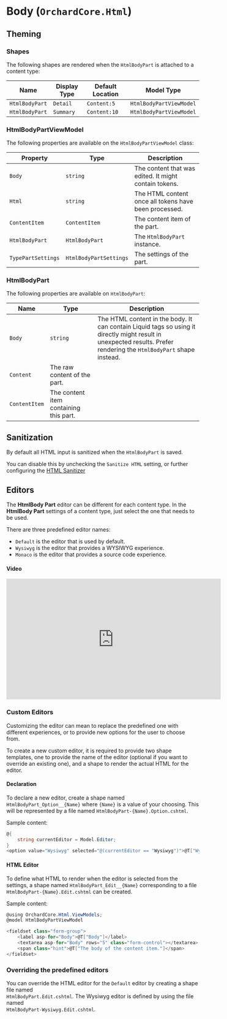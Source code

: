 # Body (`OrchardCore.Html`)

## Theming

### Shapes

The following shapes are rendered when the `HtmlBodyPart` is attached to a content type:

| Name | Display Type | Default Location | Model Type |
| ------| ------------ |----------------- | ---------- |
| `HtmlBodyPart` | `Detail` | `Content:5` | `HtmlBodyPartViewModel` |
| `HtmlBodyPart` | `Summary` | `Content:10` | `HtmlBodyPartViewModel` |

### HtmlBodyPartViewModel

The following properties are available on the `HtmlBodyPartViewModel` class:

| Property | Type | Description |
| --------- | ---- |------------ |
| `Body` | `string` | The content that was edited. It might contain tokens. |
| `Html` | `string` | The HTML content once all tokens have been processed. |
| `ContentItem` | `ContentItem` | The content item of the part. |
| `HtmlBodyPart` | `HtmlBodyPart` | The `HtmlBodyPart` instance. |
| `TypePartSettings` | `HtmlBodyPartSettings` | The settings of the part. |

### HtmlBodyPart

The following properties are available on `HtmlBodyPart`:

| Name | Type | Description |
| -----| ---- |------------ |
| `Body` | `string` | The HTML content in the body. It can contain Liquid tags so using it directly might result in unexpected results. Prefer rendering the `HtmlBodyPart` shape instead. |
| `Content` | The raw content of the part. |
| `ContentItem` | The content item containing this part. |

## Sanitization

By default all HTML input is sanitized when the `HtmlBodyPart` is saved.

You can disable this by unchecking the `Sanitize HTML` setting, or further configuring the [HTML Sanitizer](../../core/Sanitizer/README.md)

## Editors

The __HtmlBody Part__ editor can be different for each content type. In the __HtmlBody Part__ settings of a 
content type, just select the one that needs to be used.

There are three predefined editor names:

- `Default` is the editor that is used by default.
- `Wysiwyg` is the editor that provides a WYSIWYG experience.
- `Monaco` is the editor that provides a source code experience.

#### Video

<iframe width="560" height="315" src="https://www.youtube.com/embed/lnjdRildsL8" frameborder="0" allow="accelerometer; autoplay; encrypted-media; gyroscope; picture-in-picture" allowfullscreen></iframe>

### Custom Editors

Customizing the editor can mean to replace the predefined one with different experiences, or to provide
new options for the user to choose from.

To create a new custom editor, it is required to provide two shape templates, one to provide
the name of the editor (optional if you want to override an existing one), and a shape to
render the actual HTML for the editor.

#### Declaration

To declare a new editor, create a shape named `HtmlBodyPart_Option__{Name}` where `{Name}` is a value 
of your choosing. This will be represented by a file named `HtmlBodyPart-{Name}.Option.cshtml`.

Sample content:

```csharp
@{
    string currentEditor = Model.Editor;
}
<option value="Wysiwyg" selected="@(currentEditor == "Wysiwyg")">@T["Wysiwyg editor"]</option>
```

#### HTML Editor

To define what HTML to render when the editor is selected from the settings, a shape named `HtmlBodyPart_Edit__{Name}` corresponding to a file `HtmlBodyPart-{Name}.Edit.cshtml` can be created.

Sample content:

```csharp
@using OrchardCore.Html.ViewModels;
@model HtmlBodyPartViewModel

<fieldset class="form-group">
    <label asp-for="Body">@T["Body"]</label>
    <textarea asp-for="Body" rows="5" class="form-control"></textarea>
    <span class="hint">@T["The body of the content item."]</span>
</fieldset>
```

### Overriding the predefined editors

You can override the HTML editor for the `Default` editor by creating a shape file named  
`HtmlBodyPart.Edit.cshtml`. The Wysiwyg editor is defined by using the file named  
`HtmlBodyPart-Wysiwyg.Edit.cshtml`.
